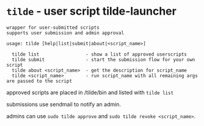 # `tilde` - user script tilde-launcher

```
wrapper for user-submitted scripts
supports user submission and admin approval

usage: tilde [help|list|submit|about|<script_name>]

  tilde list                 - show a list of approved userscripts
  tilde submit               - start the submission flow for your own script
  tilde about <script_name>  - get the description for script_name
  tilde <script_name>        - run script_name with all remaining args are passed to the script
```

approved scripts are placed in /tilde/bin and listed with `tilde list`

submissions use sendmail to notify an admin.

admins can use `sudo tilde approve` and `sudo tilde revoke <script_name>`.
